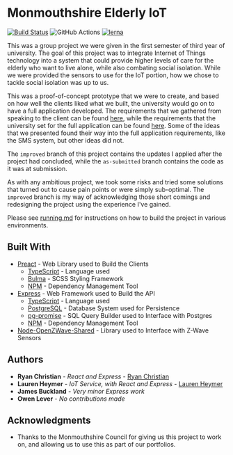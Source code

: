 # Monmouthshire Elderly IoT
[![Build Status](https://travis-ci.org/RyanChristian4427/Monmouthshire-IoT.svg?branch=improved)](https://travis-ci.org/RyanChristian4427/Monmouthshire-IoT) ![GitHub Actions](https://github.com/RyanChristian4427/Monmouthshire-IoT/workflows/GitHub%20Actions/badge.svg) [![lerna](https://img.shields.io/badge/maintained%20with-lerna-cc00ff.svg)](https://lerna.js.org/)

This was a group project we were given in the first semester of third year of university. The goal of this project was to integrate Internet of Things technology into a system that could provide higher levels of care for the elderly who want to live alone, while also combating social isolation. While we were provided the sensors to use for the IoT portion, how we chose to tackle social isolation was up to us.

This was a proof-of-concept prototype that we were to create, and based on how well the clients liked what we built, the university would go on to have a full application developed. The requirements that we gathered from speaking to the client can be found [here](https://github.com/RyanChristian4427/Monmouthshire-IoT/blob/as-submitted/requirements.md), while the requirements that the university set for the full application can be found [here](requirements.md). Some of the ideas that we presented found their way into the full application requirements, like the SMS system, but other ideas did not.

The `improved` branch of this project contains the updates I applied after the project had concluded, while the `as-submitted` branch contains the code as it was at submission.

As with any ambitious project, we took some risks and tried some solutions that turned out to cause pain points or were simply sub-optimal. The `improved` branch is my way of acknowledging those short comings and redesigning the project using the experience I've gained.

Please see [running.md](running.md) for instructions on how to build the project in various environments.

## Built With

* [Preact](https://reactjs.org/) - Web Library used to Build the Clients
  * [TypeScript](https://www.typescriptlang.org/) - Language used
  * [Bulma](https://bulma.io/) - SCSS Styling Framework
  * [NPM](https://www.npmjs.com/) - Dependency Management Tool
* [Express](https://expressjs.com/) - Web Framework used to Build the API
  * [TypeScript](https://www.typescriptlang.org/) - Language used
  * [PostgreSQL](https://www.postgresql.org/) - Database System used for Persistence
  * [pg-promise](http://vitaly-t.github.io/pg-promise/index.html) - SQL Query Builder used to Interface with Postgres 
  * [NPM](https://www.npmjs.com/) - Dependency Management Tool
* [Node-OpenZWave-Shared](https://github.com/OpenZWave/node-openzwave-shared) - Library used to Interface with Z-Wave Sensors

## Authors

* **Ryan Christian** - *React and Express* - [Ryan Christian](https://github.com/RyanChristian4427)
* **Lauren Heymer** - *IoT Service, with React and Express* - [Lauren Heymer](https://github.com/renHeymer)
* **James Buckland** - *Very minor Express work*
* **Owen Lever** - *No contributions made*

## Acknowledgments

* Thanks to the Monmouthshire Council for giving us this project to work on, and allowing us to use this as part of our portfolios.
